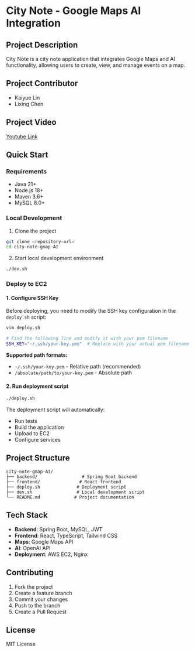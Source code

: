 # City Note - Google Maps AI Integration

## Project Description
City Note is a city note application that integrates Google Maps and AI functionality, allowing users to create, view, and manage events on a map.

## Project Contributor
- Kaiyue Lin
- Lixing Chen

## Project Video
[Youtube Link](https://www.youtube.com/watch?v=CSGNxq31pf4)

## Quick Start

### Requirements
- Java 21+
- Node.js 18+
- Maven 3.6+
- MySQL 8.0+

### Local Development
1. Clone the project
```bash
git clone <repository-url>
cd city-note-gmap-AI
```

2. Start local development environment
```bash
./dev.sh
```

### Deploy to EC2

#### 1. Configure SSH Key
Before deploying, you need to modify the SSH key configuration in the `deploy.sh` script:

```bash
vim deploy.sh

# Find the following line and modify it with your pem filename
SSH_KEY="~/.ssh/your-key.pem"  # Replace with your actual pem filename
```

**Supported path formats:**
- `~/.ssh/your-key.pem` - Relative path (recommended)
- `/absolute/path/to/your-key.pem` - Absolute path

#### 2. Run deployment script
```bash
./deploy.sh
```

The deployment script will automatically:
- Run tests
- Build the application
- Upload to EC2
- Configure services

## Project Structure
```
city-note-gmap-AI/
├── backend/                 # Spring Boot backend
├── frontend/               # React frontend
├── deploy.sh              # Deployment script
├── dev.sh                 # Local development script
└── README.md             # Project documentation
```

## Tech Stack
- **Backend**: Spring Boot, MySQL, JWT
- **Frontend**: React, TypeScript, Tailwind CSS
- **Maps**: Google Maps API
- **AI**: OpenAI API
- **Deployment**: AWS EC2, Nginx

## Contributing
1. Fork the project
2. Create a feature branch
3. Commit your changes
4. Push to the branch
5. Create a Pull Request

## License
MIT License
